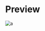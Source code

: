 # Preview 
![a](https://raw.githubusercontent.com/Eazvy/UILibs/main/Librarys/Impact/Screenshot%202022-11-30%20221030.png)
